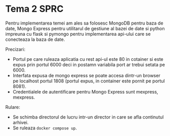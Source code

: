 # Tema 2 SPRC

Pentru implementarea temei am ales sa folosesc MongoDB pentru baza de
date, Mongo Express pentru utilitarul de gestiune al bazei de date si
python impreuna cu flask si pymongo pentru implementarea api-ului care
se conecteaza la baza de date.

Precizari:
- Portul pe care ruleaza aplicatia cu rest api-ul este 80 in cotainer
si este expus prin portul 6000 deci in postamn variabila port ar
trebui setata pe 6000.
- Interfata expusa de mongo express se poate accesa dintr-un browser pe
localhost portul 1808 (portul expus, in container este pornit pe portul
8081).
- Credentialele de autentificare pentru Mongo Express sunt mexpress,
mexpress.

Rulare:
- Se schimba directorul de lucru intr-un director in care se afla
continutul arhivei.
- Se ruleaza `docker compose up`.